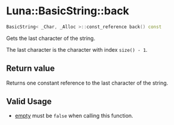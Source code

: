 # Luna::BasicString::back

```c++
BasicString< _Char, _Alloc >::const_reference back() const
```

Gets the last character of the string. 

The last character is the character with index `size() - 1`. 

## Return value
Returns one constant reference to the last character of the string. 

## Valid Usage
* [empty](class_luna_1_1_basic_string_1a644718bb2fb240de962dc3c9a1fdf0dc.md) must be `false` when calling this function. 

